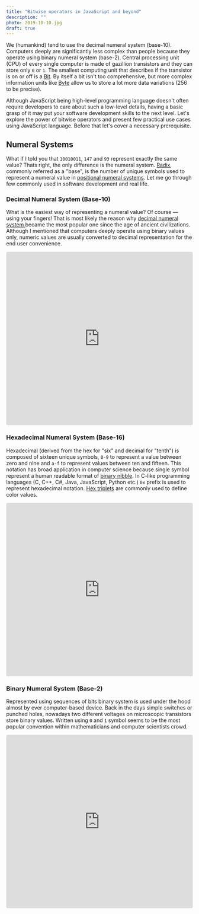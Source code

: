 ```yaml
---
title: "Bitwise operators in JavaScript and beyond"
description: ""
photo: 2019-10-10.jpg
draft: true
---
```


We (humankind) tend to use the decimal numeral system (base-10). Computers deeply are significantly less complex than people because they operate using binary numeral system (base-2). Central processing unit (CPU) of every single computer is made of gazillion transistors and they can store only `0` or `1`. The smallest computing unit that describes if the transistor is on or off is a [Bit](https://en.wikipedia.org/wiki/Bit). By itself a bit isn't too comprehensive, but more complex information units like [Byte](https://en.wikipedia.org/wiki/Byte) allow us to store a lot more data variations (256 to be precise).

<!-- What are bitwise operators and why people should carry on reading -->

Although JavaScript being high-level programming language doesn't often require developers to care about such a low-level details, having a basic grasp of it may put your software development skills to the next level. Let's explore the power of bitwise operators and present few practical use cases using JavaScript language. Before that let's cover a necessary prerequisite.

## Numeral Systems

What if I told you that `10010011`, `147` and `93` represent exactly the same value? Thats right, the only difference is the numeral system. [Radix](https://en.wikipedia.org/wiki/Radix), commonly referred as a "base", is the number of unique symbols used to represent a numeral value in [positional  numeral systems](https://en.wikipedia.org/wiki/Numeral_system#Positional_systems_in_detail). Let me go through few commonly used in software development and real life. 

### Decimal Numeral System (Base-10)

What is the easiest way of representing a numeral value? Of course — using your fingers! That is most likely the reason why [decimal numeral system ](https://en.wikipedia.org/wiki/Decimal) became the most popular one since the age of ancient civilizations. Although I mentioned that computers deeply operate using binary values only, numeric values are usually converted to decimal representation for the end user convenience.

<iframe src="https://codesandbox.io/embed/mystifying-antonelli-vsvn2?fontsize=14&hidenavigation=1&view=preview&runonclick=0" title="2019-09-26-base-10" allow="geolocation; microphone; camera; midi; vr; accelerometer; gyroscope; payment; ambient-light-sensor; encrypted-media; usb" style="width:100%; height:468px; border:0; border-radius: 4px; overflow:hidden;" sandbox="allow-modals allow-forms allow-popups allow-scripts allow-same-origin"></iframe>

### Hexadecimal Numeral System (Base-16)

Hexadecimal (derived from the hex for "six" and decimal for "tenth") is composed of sixteen unique symbols, `0-9` to represent a value between zero and nine and `a-f` to represent values between ten and fifteen. This notation has broad application in computer science because single symbol represent a human readable format of [binary nibble](https://en.wikipedia.org/wiki/Nibble). In C-like programming languages (C, C++, C#, Java, JavaScript, Python etc.) `0x` prefix is used to represent hexadecimal notation. [Hex triplets](https://en.wikipedia.org/wiki/Web_colors#Hex_triplet) are commonly used to define color values.

<iframe src="https://codesandbox.io/embed/2019-09-26-base-16-wsxvt?fontsize=14&hidenavigation=1&view=preview&runonclick=0" title="2019-09-26-base-10" allow="geolocation; microphone; camera; midi; vr; accelerometer; gyroscope; payment; ambient-light-sensor; encrypted-media; usb" style="width:100%; height:468px; border:0; border-radius: 4px; overflow:hidden;" sandbox="allow-modals allow-forms allow-popups allow-scripts allow-same-origin"></iframe>

### Binary Numeral System (Base-2)

Represented using sequences of bits binary system is used under the hood almost by ever computer-based device. Back in the days simple switches or punched holes, nowadays two different voltages on microscopic transistors store binary values. Written using `0` and `1` symbol seems to be the most popular convention within mathematicians and computer scientists crowd.

<iframe src="https://codesandbox.io/embed/2019-09-26-base-16-byyer?fontsize=14&hidenavigation=1&view=preview&runonclick=0" title="2019-09-26-base-10" allow="geolocation; microphone; camera; midi; vr; accelerometer; gyroscope; payment; ambient-light-sensor; encrypted-media; usb" style="width:100%; height:468px; border:0; border-radius: 4px; overflow:hidden;" sandbox="allow-modals allow-forms allow-popups allow-scripts allow-same-origin"></iframe>

